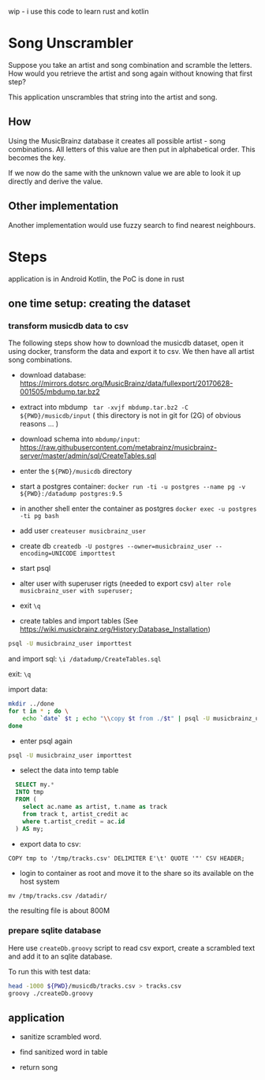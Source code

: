
wip - i use this code to learn rust and kotlin 

# Song Unscrambler

Suppose you take an artist and song combination and scramble the letters. 
How would you retrieve the artist and song again without knowing that first step?

This application unscrambles that string into the artist and song.

## How

Using the MusicBrainz database it creates all possible artist - song combinations. 
All letters of this value are then put in alphabetical order. This becomes the key.

If we now do the same with the unknown value we are able to look it up directly and derive
the value.

## Other implementation

Another implementation would use fuzzy search to find nearest neighbours.

# Steps

application is in Android Kotlin, the PoC is done in rust

## one time setup: creating the dataset

### transform musicdb data to csv

The following steps show how to download the musicdb dataset, open it using docker, transform the data and export it to csv. 
We then have all artist song combinations.

- download database: https://mirrors.dotsrc.org/MusicBrainz/data/fullexport/20170628-001505/mbdump.tar.bz2

- extract into mbdump ` tar -xvjf mbdump.tar.bz2 -C ${PWD}/musicdb/input`
( this directory is not in git for (2G) of obvious reasons ... )

- download schema into `mbdump/input`: https://raw.githubusercontent.com/metabrainz/musicbrainz-server/master/admin/sql/CreateTables.sql

- enter the `${PWD}/musicdb` directory

- start a postgres container: `docker run -ti -u postgres --name pg -v ${PWD}:/datadump postgres:9.5`

- in another shell enter the container as postgres `docker exec -u postgres -ti pg bash`

- add user `createuser musicbrainz_user`

- create db `createdb -U postgres --owner=musicbrainz_user --encoding=UNICODE importtest`

- start psql

- alter user with superuser rigts (needed to export csv)
`alter role musicbrainz_user with superuser;`

- exit `\q`

- create tables and import tables
(See https://wiki.musicbrainz.org/History:Database_Installation)
```bash
psql -U musicbrainz_user importtest
```
and import sql: `\i /datadump/CreateTables.sql`

exit: `\q`

import data:
```bash
mkdir ../done
for t in * ; do \
	echo `date` $t ; echo "\\copy $t from ./$t" | psql -U musicbrainz_user importtest && mv $t ../done/ ; \
done
```
- enter psql again
```bash
psql -U musicbrainz_user importtest
```

- select the data into temp table

```sql
  SELECT my.* 
  INTO tmp 
  FROM (
    select ac.name as artist, t.name as track 
    from track t, artist_credit ac 
    where t.artist_credit = ac.id
  ) AS my; 
```
- export data to csv:
```postgresplsql
COPY tmp to '/tmp/tracks.csv' DELIMITER E'\t' QUOTE '"' CSV HEADER;
```
- login to container as root and move it to the share so its available on the host system

`mv /tmp/tracks.csv /datadir/`

the resulting file is about 800M 

### prepare sqlite database

Here use `createDb.groovy` script to read csv export, create a scrambled text and add it to an sqlite database.
    
To run this with test data:
    
```bash
head -1000 ${PWD}/musicdb/tracks.csv > tracks.csv
groovy ./createDb.groovy 
```


## application

- sanitize scrambled word.

- find sanitized word in table

- return song

